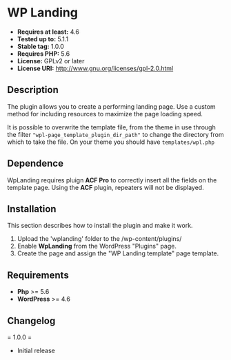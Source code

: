 # WP Landing
* **Requires at least:** 4.6
* **Tested up to:** 5.1.1
* **Stable tag:** 1.0.0
* **Requires PHP:** 5.6
* **License:** GPLv2 or later
* **License URI:** http://www.gnu.org/licenses/gpl-2.0.html

## Description

The plugin allows you to create a performing landing page.
Use a custom method for including resources to maximize the page loading speed.

It is possible to overwrite the template file, from the theme in use through the filter <code>"wpl-page_template_plugin_dir_path"</code> 
to change the directory from which to take the file. On your theme you should have <code>templates/wpl.php</code>

## Dependence

WpLanding requires pluign <strong>ACF Pro</strong> to correctly insert all the fields on the template page. 
Using the <strong>ACF</strong> plugin, repeaters will not be displayed.

## Installation

This section describes how to install the plugin and make it work.

1. Upload the 'wplanding' folder to the /wp-content/plugins/
2. Enable <strong>WpLanding</strong> from the WordPress "Plugins" page.
3. Create the page and assign the "WP Landing template" page template.

## Requirements

* **Php** >= 5.6
* **WordPress** >= 4.6

## Changelog

= 1.0.0 =
* Initial release